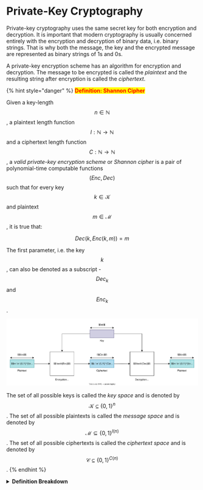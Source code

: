 # Private-Key Cryptography

Private-key cryptography uses the same secret key for both encryption and decryption. It is important that modern cryptography is usually concerned entirely with the encryption and decryption of binary data, i.e. binary strings. That is why both the message, the key and the encrypted message are represented as binary strings of 1s and 0s.

A private-key encryption scheme has an algorithm for encryption and decryption. The message to be encrypted is called the _plaintext_ and the resulting string after encryption is called the _ciphertext_.

{% hint style="danger" %}
<mark style="color:red;">**Definition: Shannon Cipher**</mark>

Given a key-length $$n \in \mathbb{N}$$, a plaintext length function $$l: \mathbb{N} \to \mathbb{N}$$ and a ciphertext length function $$C: \mathbb{N} \to \mathbb{N}$$, a _valid private-key encryption scheme_ or _Shannon cipher_ is a pair of polynomial-time computable functions $$(\textit{Enc}, \textit{Dec})$$ such that for every key $$k \in \mathcal{K}$$ and plaintext $$m \in \mathcal{M}$$, it is true that:

$$\textit{Dec}(k, \textit{Enc}(k,m)) = m$$

The first parameter, i.e. the key $$k$$, can also be denoted as a subscript - $$\textit{Dec}_k$$ and $$\textit{Enc}_k$$.

<img src="../../.gitbook/assets/Private-Key Encryption Scheme.svg" alt="" data-size="original">

The set of all possible keys is called the _key space_ and is denoted by $$\mathcal{K} \subseteq \{0,1\}^n$$. The set of all possible plaintexts is called the _message space_ and is denoted by $$\mathcal{M} \subseteq \{0,1\}^{l(n)}$$. The set of all possible ciphertexts is called the _ciphertext space_ and is denoted by $$\mathcal{C} \subseteq \{0,1\}^{C(n)}$$.
{% endhint %}

<details>

<summary><strong>Definition Breakdown</strong></summary>

The encryption function is denoted by $$\textit{Enc}$$ and the decryption function is called $$\textit{Dec}$$. The first function, $$\textit{Enc}$$, takes a key $$k$$ and a plaintext $$m$$ and outputs a ciphertext $$c$$, while the latter, $$\textit{Dec}$$, does the opposite - it takes a key $$k$$ and a ciphertext $$c$$ and produces the plaintext $$m$$ which was encrypted to get the ciphertext.

The key, the plaintext and the ciphertext are all binary strings and their lengths, i.e. the number of bits in them, are denoted by $$n$$, $$l(n)$$ and $$C(n)$$, respectively. For simplicity, these are often substituted by just $$n$$, $$l$$ and $$C$$.

The term _polynomial-time computable_ means that the encryption and decryption functions should be fast to compute for long keys and messages, which is not an unreasonable requirement. After all, encryption and decryption would be useless if we could never hide or see the message's contents, even if they were intended for us.

The final requirement, i.e. that $$\textit{Dec}_k(\textit{Enc}_k(m)) = m$$, is essential and is called the _correctness property_. It tells us that under any Shannon cipher, the encryption function is one-to-one which means that every no two plaintexts can be encrypted to the same ciphertext if the same key $$k$$ is used. It might seem obvious that this should be true, but it is _not_ the case for hash functions, for example, and so hash functions are _not_ valid private-key encryption schemes.

</details>
